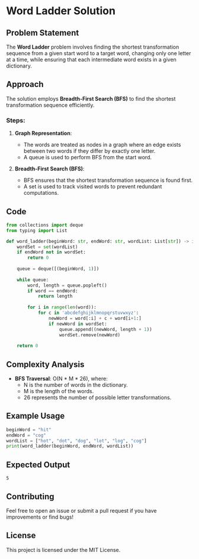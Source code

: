 # Word Ladder Solution

## Problem Statement
The **Word Ladder** problem involves finding the shortest transformation sequence from a given start word to a target word, changing only one letter at a time, while ensuring that each intermediate word exists in a given dictionary.

## Approach
The solution employs **Breadth-First Search (BFS)** to find the shortest transformation sequence efficiently.

### Steps:
1. **Graph Representation**:
   - The words are treated as nodes in a graph where an edge exists between two words if they differ by exactly one letter.
   - A queue is used to perform BFS from the start word.
   
2. **Breadth-First Search (BFS)**:
   - BFS ensures that the shortest transformation sequence is found first.
   - A set is used to track visited words to prevent redundant computations.

## Code
```python
from collections import deque
from typing import List

def word_ladder(beginWord: str, endWord: str, wordList: List[str]) -> int:
    wordSet = set(wordList)
    if endWord not in wordSet:
        return 0
    
    queue = deque([(beginWord, 1)])
    
    while queue:
        word, length = queue.popleft()
        if word == endWord:
            return length
        
        for i in range(len(word)):
            for c in 'abcdefghijklmnopqrstuvwxyz':
                newWord = word[:i] + c + word[i+1:]
                if newWord in wordSet:
                    queue.append((newWord, length + 1))
                    wordSet.remove(newWord)
    
    return 0
```

## Complexity Analysis
- **BFS Traversal**: O(N * M * 26), where:
  - N is the number of words in the dictionary.
  - M is the length of the words.
  - 26 represents the number of possible letter transformations.

## Example Usage
```python
beginWord = "hit"
endWord = "cog"
wordList = ["hot", "dot", "dog", "lot", "log", "cog"]
print(word_ladder(beginWord, endWord, wordList))
```

## Expected Output
```
5
```

## Contributing
Feel free to open an issue or submit a pull request if you have improvements or find bugs!

## License
This project is licensed under the MIT License.

